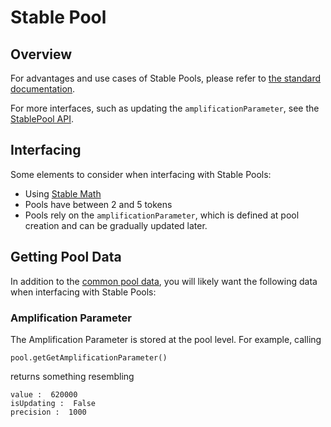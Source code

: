 # Stable Pool

## Overview

For advantages and use cases of Stable Pools, please refer to [the standard documentation](https://docs.balancer.fi/products/balancer-pools/stable-pools).

For more interfaces, such as updating the `amplificationParameter`, see the [StablePool API](../../references/contracts/apis/pools/stablepools.md#api).

## Interfacing

Some elements to consider when interfacing with Stable Pools:

* Using [Stable Math](../pool-math/stable-math.md)
* Pools have between 2 and 5 tokens
* Pools rely on the `amplificationParameter`, which is defined at pool creation and can be gradually updated later.

## Getting Pool Data

In addition to the [common pool data](./#getting-common-pool-data), you will likely want the following data when interfacing with Stable Pools:

### Amplification Parameter

The Amplification Parameter is stored at the pool level. For example, calling

```
pool.getGetAmplificationParameter()
```

returns something resembling

```
value :  620000
isUpdating :  False
precision :  1000
```
